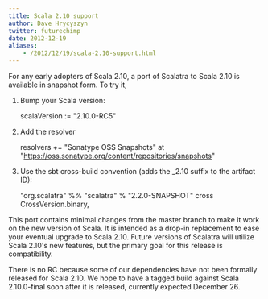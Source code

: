 ```yaml
---
title: Scala 2.10 support
author: Dave Hrycyszyn
twitter: futurechimp
date: 2012-12-19
aliases:
    - /2012/12/19/scala-2.10-support.html
---
```


For any early adopters of Scala 2.10, a port of Scalatra to Scala 2.10
is available in snapshot form.  To try it,

1) Bump your Scala version:

    scalaVersion := "2.10.0-RC5"

2) Add the resolver

    resolvers += "Sonatype OSS Snapshots" at "https://oss.sonatype.org/content/repositories/snapshots"

3) Use the sbt cross-build convention (adds the _2.10 suffix to the
artifact ID):

    "org.scalatra" %% "scalatra" % "2.2.0-SNAPSHOT" cross CrossVersion.binary,

This port contains minimal changes from the master branch to make it
work on the new version of Scala. It is intended as a drop-in
replacement to ease your eventual upgrade to Scala 2.10. Future
versions of Scalatra will utilize Scala 2.10's new features, but the
primary goal for this release is compatibility.

There is no RC because some of our dependencies have not been formally
released for Scala 2.10.  We hope to have a tagged build against Scala
2.10.0-final soon after it is released, currently expected December
26.
